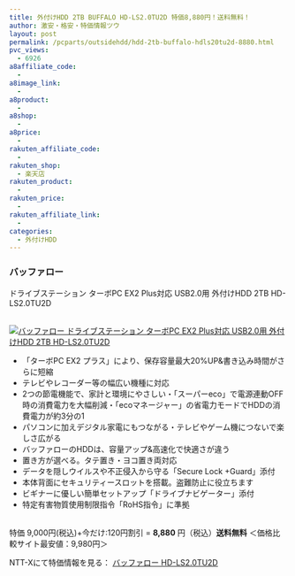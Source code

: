 ```yaml
---
title: 外付けHDD 2TB BUFFALO HD-LS2.0TU2D 特価8,880円！送料無料！
author: 激安・格安・特価情報ツウ
layout: post
permalink: /pcparts/outsidehdd/hdd-2tb-buffalo-hdls20tu2d-8880.html
pvc_views:
  - 6926
a8affiliate_code:
  -
a8image_link:
  -
a8product:
  -
a8shop:
  -
a8price:
  -
rakuten_affiliate_code:
  -
rakuten_shop:
  - 楽天店
rakuten_product:
  -
rakuten_price:
  -
rakuten_affiliate_link:
  -
categories:
  - 外付けHDD
---
```

### バッファロー
ドライブステーション ターボPC EX2 Plus対応 USB2.0用 外付けHDD 2TB HD-LS2.0TU2D

<div class="img-bg2 img_L">
  <a href="//px.a8.net/svt/ejp?a8mat=ZYP6S+8IMA3E+S1Q+BWGDT&#038;a8ejpredirect=//nttxstore.jp/_II_ME14315475" target="_blank"><br /> <img border="0" alt="バッファロー ドライブステーション ターボPC EX2 Plus対応 USB2.0用 外付けHDD 2TB HD-LS2.0TU2D" src="//i1.wp.com/image.nttxstore.jp/l2_images/M/ME/ME14315475.jpg?w=120" data-recalc-dims="1" /></a>
</div>

<!--more-->

  * 「ターボPC EX2 プラス」により、保存容量最大20%UP&#038;書き込み時間がさらに短縮
  * テレビやレコーダー等の幅広い機種に対応
  * 2つの節電機能で、家計と環境にやさしい・「スーパーeco」で電源連動OFF時の消費電力を大幅削減・「ecoマネージャー」の省電力モードでHDDの消費電力が約3分の1
  * パソコンに加えデジタル家電にもつながる・テレビやゲーム機につないで楽しさ広がる
  * バッファローのHDDは、容量アップ&#038;高速化で快適さが違う
  * 置き方が選べる。タテ置き・ヨコ置き両対応
  * データを隠しウイルスや不正侵入から守る「Secure Lock +Guard」添付
  * 本体背面にセキュリティースロットを搭載。盗難防止に役立ちます
  * ビギナーに優しい簡単セットアップ「ドライブナビゲーター」添付
  * 特定有害物質使用制限指令「RoHS指令」に準拠

<br clear="all" />特価 9,000円(税込)+今だけ:120円割引 = <span class="tokka-price"><strong>8,880</strong></span> 円（税込）**送料無料**
＜価格比較サイト最安値：9,980円＞

NTT-Xにて特価情報を見る： <span class="fs150p"><a href="//px.a8.net/svt/ejp?a8mat=ZYP6S+8IMA3E+S1Q+BWGDT&#038;a8ejpredirect=//nttxstore.jp/_II_ME14315475" target="_blank">バッファロー HD-LS2.0TU2D</a></span>